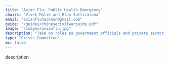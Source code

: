 ```yaml
---
title: "Avian Flu: Public Health Emergency"
chairs: "Vivek Malik and Elan Suttiratana"
email: "avianfluhackmun@gmail.com"
guide: "/guides/chinesecivilwarguide.pdf"
image: "/images/avianflu.jpg"
description: "Take on roles as government officials and private sector executives to resolve this economic and health crisis catalyzed by an outbreak of the avian flu."
type: "Crisis Committee"
ms: false
---
```

description